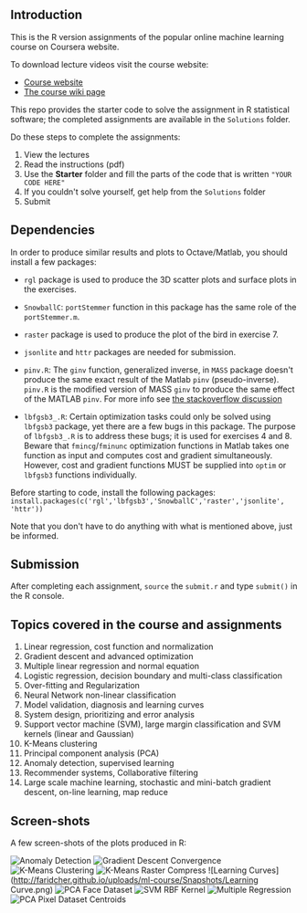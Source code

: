 ## Introduction

This is the R version assignments of the popular online machine learning course on Coursera website.

To download lecture videos visit the course website:
- [Course website](https://www.coursera.org/learn/machine-learning)
- [The course wiki page](https://share.coursera.org/wiki/index.php/ML:Main)

This repo provides the starter code to solve the assignment in R statistical software; the completed assignments are available in the `Solutions` folder.

Do these steps to complete the assignments:

1. View the lectures
2. Read the instructions (pdf)
3. Use the **Starter** folder and fill the parts of the code that is written `"YOUR CODE HERE"`
4. If you couldn't solve yourself, get help from the `Solutions` folder
5. Submit

## Dependencies
In order to produce similar results and plots to Octave/Matlab, you should install a few packages:

- `rgl` package is used to produce the 3D scatter plots and surface plots in the exercises.

- `SnowballC`: `portStemmer` function in this package has the same role of the `portStemmer.m`.

- `raster` package is used to produce the plot of the bird in exercise 7.

- `jsonlite` and `httr` packages are needed for submission.

- `pinv.R`: The `ginv` function, generalized inverse, in `MASS` package doesn't produce the same exact result of the Matlab `pinv` (pseudo-inverse). `pinv.R` is the modified version of MASS `ginv` to produce the same effect of the MATLAB `pinv`. For more info see [the stackoverflow discussion](http://stackoverflow.com/questions/36391548/r-ginv-and-matlab-pinv-produce-different-results)

- `lbfgsb3_.R`: Certain optimization tasks could only be solved using `lbfgsb3` package, yet there are a few bugs in this package. The purpose of `lbfgsb3_.R` is to address these bugs; it is used for exercises 4 and 8.
Beware that `fmincg`/`fminunc` optimization functions in Matlab takes one function as input and computes cost and gradient simultaneously. However, cost and gradient functions MUST be supplied into `optim` or `lbfgsb3` functions individually.

Before starting to code, install the following packages:
`install.packages(c('rgl','lbfgsb3','SnowballC','raster','jsonlite', 'httr'))`

Note that you don't have to do anything with what is mentioned above, just be informed.

## Submission
After completing each assignment, `source` the `submit.r` and type `submit()` in the R console.

## Topics covered in the course and assignments
1. Linear regression, cost function and normalization
2. Gradient descent and advanced optimization
3. Multiple linear regression and normal equation
4. Logistic regression, decision boundary and multi-class classification
5. Over-fitting and Regularization
6. Neural Network non-linear classification
7. Model validation, diagnosis and learning curves
8. System design, prioritizing and error analysis
9. Support vector machine (SVM), large margin classification and SVM kernels (linear and Gaussian)
10. K-Means clustering
11. Principal component analysis (PCA)
12. Anomaly detection, supervised learning
13. Recommender systems, Collaborative filtering
14. Large scale machine learning, stochastic and mini-batch gradient descent, on-line learning, map reduce

## Screen-shots
A few screen-shots of the plots produced in R:

![Anomaly Detection](http://faridcher.github.io/uploads/ml-course/Snapshots/AnomolyDetection.png)
![Gradient Descent Convergence](http://faridcher.github.io/uploads/ml-course/Snapshots/GradientDescent_Convergence.PNG)
![K-Means Clustering](http://faridcher.github.io/uploads/ml-course/Snapshots/K-Means_Clustering.png)
![K-Means Raster Compress](http://faridcher.github.io/uploads/ml-course/Snapshots/K-Means_CompressImage.png)
![Learning Curves](http://faridcher.github.io/uploads/ml-course/Snapshots/Learning Curve.png)
![PCA Face Dataset](http://faridcher.github.io/uploads/ml-course/Snapshots/PCA_FaceDataset.png)
![SVM RBF Kernel](http://faridcher.github.io/uploads/ml-course/Snapshots/SVM_RBF_Kernel.png)
![Multiple Regression](http://faridcher.github.io/uploads/ml-course/Snapshots/GradientDescent_multiple-regression.PNG)
![PCA Pixel Dataset Centroids](http://faridcher.github.io/uploads/ml-course/Snapshots/PCA_PixelDataset_Centroid.PNG)
